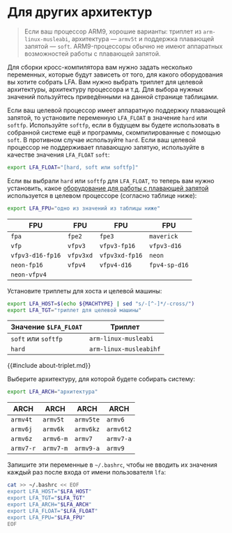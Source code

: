# Для других архитектур

> Если ваш процессор ARM9, хорошие варианты: триплет из `arm-linux-musleabi`, архитектура — `armv5t` и поддержка плавающей запятой — `soft`. ARM9-процессоры обычно не имеют аппаратных возможностей работы с плавающей запятой.

Для сборки кросс-компилятора вам нужно задать несколько переменных, которые будут зависеть от того, для какого оборудования вы хотите собрать LFA. Вам нужно выбрать триплет для целевой архитектуры, архитектуру процессора и т.д. Для выбора нужных значений пользуйтесь приведёнными на данной странице таблицами.

Если ваш целевой процессор имеет аппаратную поддержку плавающей запятой, то установите переменную `LFA_FLOAT` в значение `hard` или `softfp`. Используйте `softfp`, если в будущем вы будете использовать в собранной системе ещё и программы, скомпилированные с помощью `soft`. В противном случае используйте `hard`. Если ваш целевой процессор не поддерживает плавающую запятую, используйте в качестве значения `LFA_FLOAT` `soft`:

```bash
export LFA_FLOAT="[hard, soft или softfp]"
```

Если вы выбрали `hard` или `softfp` для `LFA_FLOAT`, то теперь вам нужно установить, какое [оборудование для работы с плавающей запятой](../additional/fpu.md) используется в целевом процессоре (согласно таблице ниже):

```bash
export LFA_FPU="одно из значений из таблицы ниже"
```

| FPU | FPU | FPU | FPU |
|-----|-----|-----|-----|
| `fpa` | `fpe2` | `fpe3` | `maverick` |
| `vfp` | `vfpv3` | `vfpv3-fp16` | `vfpv3-d16` |
| `vfpv3-d16-fp16` | `vfpv3xd` | `vfpv3xd-fp16` | `neon` |
| `neon-fp16` | `vfpv4` | `vfpv4-d16` | `fpv4-sp-d16` |
| `neon-vfpv4` | | | | |

Установите триплеты для хоста и целевой машины:

```bash
export LFA_HOST=$(echo ${MACHTYPE} | sed "s/-[^-]*/-cross/")
export LFA_TGT="триплет для целевой машины"
```

| Значение `$LFA_FLOAT` | Триплет                |
|-----------------------|------------------------|
| `soft` или `softfp`   | `arm-linux-musleabi`   |
| `hard`                | `arm-linux-musleabihf` |

{{#include about-triplet.md}}

Выберите архитектуру, для которой будете собирать систему:

```bash
export LFA_ARCH="архитектура"
```

| ARCH | ARCH | ARCH | ARCH |
|------|------|------|------|
| `armv4t` | `armv5t` | `armv5te` | `armv6` |
| `armv6j` | `armv6k` | `armv6kz` | `armv6t2` |
| `armv6z` | `armv6-m` | `armv7` | `armv7-a` |
| `armv7-r` | `armv7-m` | `armv9-a` |  `armv9` |

Запишите эти переменные в `~/.bashrc`, чтобы не вводить их значения каждый раз после входа от имени пользователя `lfa`:

```bash
cat >> ~/.bashrc << EOF
export LFA_HOST="$LFA_HOST"
export LFA_TGT="$LFA_TGT"
export LFA_ARCH="$LFA_ARCH"
export LFA_FLOAT="$LFA_FLOAT"
export LFA_FPU="$LFA_FPU"
EOF
```
